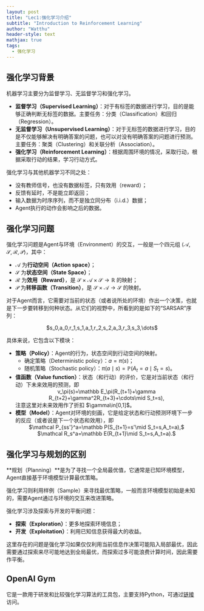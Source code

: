 ```yaml
---
layout: post
title: "Lec1:强化学习介绍"
subtitle: "Introduction to Reinforcement Learning"
author: "Watthu"
header-style: text
mathjax: true
tags:
  - 强化学习
---
```


## 强化学习背景

机器学习主要分为监督学习、无监督学习和强化学习。

- **监督学习（Supervised Learning）**：对于有标签的数据进行学习，目的是能够正确判断无标签的数据。主要任务：分类（Classification）和回归（Regression）。
- **无监督学习（Unsupervised Learning）**：对于无标签的数据进行学习，目的是不仅能够解决有明确答案的问题，也可以对没有明确答案的问题进行预测。主要任务：聚类（Clustering）和关联分析（Association）。
- **强化学习（Reinforcement Learning）**：根据周围环境的情况，采取行动，根据采取行动的结果，学习行动方式。

强化学习与其他机器学习不同之处：

- 没有教师信号，也没有数据标签，只有效用（reward）；
- 反馈有延时，不是能立即返回；
- 输入数据为时序序列，而不是独立同分布（i.i.d.）数据；
- Agent执行的动作会影响之后的数据。

## 强化学习问题

强化学习问题是Agent与环境（Environment）的交互，一般是一个四元组 $\langle\mathcal A,\mathcal S,\mathcal R,\mathcal P\rangle$，其中：

- $\mathcal A$ 为**行动空间（Action space）**；
- $\mathcal S$ 为**状态空间（State Space）**；
- $\mathcal R$ 为**效用（Reward）**，是 $\mathcal S\times\mathcal A\times\mathcal S\rightarrow\mathbb R$ 的映射；
- $\mathcal P$ 为**转移函数（Transition）**，是 $\mathcal S\times\mathcal A\rightarrow\mathcal S$ 的映射。

对于Agent而言，它需要对当前的状态（或者说所处的环境）作出一个决策，也就是下一步要转移到何种状态。从它们的视野中，所看到的是如下的“SARSAR”序列：
<center>
$s_0,a_0,r_1,s_1,a_1,r_2,s_2,a_3,r_3,s_3,\dots$
</center>

具体来说，它包含以下模块：

- **策略（Policy）**：Agent的行为，状态空间到行动空间的映射。
    - 确定策略（Deterministic policy）：$a=\pi(s)$；
    - 随机策略（Stochastic policy）：$\pi(a\mid s)=\mathbb P(A_t=a\mid S_t=s)$。
- **值函数（Value function）**：状态（和行动）的评价，它是对当前状态（和行动）下未来效用的预测，即
    <center>
    v_\pi(s)=\mathbb E_\pi(R_{t+1}+\gamma R_{t+2}+\gamma^2R_{t+3}+\cdots\mid S_t=s),
    </center>
    注意这里对未来效用作了折扣 $\gamma\in[0,1]$。
- **模型（Model）**：Agent对环境的刻画，它是给定状态和行动预测环境下一步的反应（或者说是下一个状态和效用），即
    <center>
    $\mathcal P_{ss'}^a=\mathbb P(S_{t+1}=s'\mid S_t=s,A_t=a),$
    </center>
    <center>
    $\mathcal R_s^a=\mathbb E(R_{t+1}\mid S_t=s,A_t=a).$
    </center>

## 强化学习与规划的区别

**规划（Planning）**是为了寻找一个全局最优值，它通常是已知环境模型，Agent直接基于环境模型计算最优策略。

强化学习则利用样例（Sample）来寻找最优策略，一般而言环境模型初始是未知的，需要Agent通过与环境的交互来改进策略。

强化学习涉及探索与开发的平衡问题：

- **探索（Exploration）**：更多地探索环境信息；
- **开发（Exploitation）**：利用已知信息获得最大的收益。

这里存在的问题是强化学习如果仅仅利用当前信息作决策可能陷入局部最优，因此需要通过探索来尽可能地达到全局最优，而探索过多可能浪费计算时间，因此需要作平衡。

## OpenAI Gym

它是一款用于研发和比较强化学习算法的工具包，主要支持Python，可通过[链接](https://gym.openai.com/)访问。
